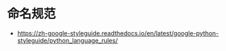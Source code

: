# 命名规范
- https://zh-google-styleguide.readthedocs.io/en/latest/google-python-styleguide/python_language_rules/



